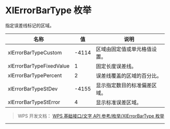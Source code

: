 # XlErrorBarType 枚举

指定误差线标记的区域。

| 名称                     | 值    | 说明                         |
|--------------------------|-------|------------------------------|
| xlErrorBarTypeCustom     | -4114 | 区域由固定值或单元格值设置。 |
| xlErrorBarTypeFixedValue | 1     | 固定长度误差线。             |
| xlErrorBarTypePercent    | 2     | 误差线覆盖的区域的百分比。   |
| xlErrorBarTypeStDev      | -4155 | 显示指定数目的标准偏差区域。 |
| xlErrorBarTypeStError    | 4     | 显示标准误差区域。           |

> WPS 开发文档： [WPS 基础接口/文字 API 参考/枚举/XlErrorBarType 枚举](https://qn.cache.wpscdn.cn/encs/doc/office_v19/topics/WPS%20%E5%9F%BA%E7%A1%80%E6%8E%A5%E5%8F%A3/%E6%96%87%E5%AD%97%20API%20%E5%8F%82%E8%80%83/%E6%9E%9A%E4%B8%BE/XlErrorBarType%20%E6%9E%9A%E4%B8%BE.html)

------------------------------------------------------------------------
